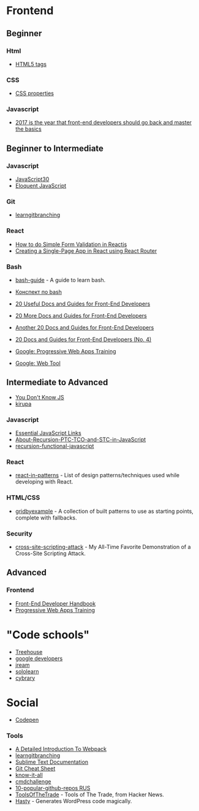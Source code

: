 # Frontend

## Beginner
### Html
* [HTML5 tags](http://www.quackit.com/html_5/tags/)
### CSS
* [CSS properties](http://cssreference.io/)
### Javascript
* [2017 is the year that front-end developers should go back and master the basics](https://medium.freecodecamp.com/what-to-learn-in-2017-if-youre-a-frontend-developer-b6cfef46effd#.8hwjggwgc)


## Beginner to Intermediate

### Javascript
* [JavaScript30](https://javascript30.com/)
* [Eloquent JavaScript](http://eloquentjavascript.net/)

### Git
* [learngitbranching](http://learngitbranching.js.org/)

### React
* [How to do Simple Form Validation in Reactjs](https://hackernoon.com/how-to-do-simple-form-validation-in-reactjs-83b92c080b67#.rg9a3nuem)
* [Creating a Single-Page App in React using React Router](https://www.kirupa.com/react/creating_single_page_app_react_using_react_router.htm)

### Bash
* [bash-guide](https://github.com/Idnan/bash-guide) - A guide to learn bash.
* [Конспект по bash](https://proglib.io/p/bash-notes/)


* [20 Useful Docs and Guides for Front-End Developers](https://www.sitepoint.com/20-docs-guides-front-end-developers/)
* [20 More Docs and Guides for Front-End Developers](https://www.sitepoint.com/20-more-docs-guides-front-end-developers/)
* [Another 20 Docs and Guides for Front-End Developers](https://www.sitepoint.com/another-20-docs-guides-front-end-developers/)
* [20 Docs and Guides for Front-End Developers (No. 4)](https://www.sitepoint.com/20-docs-guides-front-end-developers-4/)
* [Google: Progressive Web Apps Training](https://developers.google.com/web/ilt/pwa/)
* [Google: Web Tool](https://developers.google.com/web/tools/)

## Intermediate to Advanced
* [You Don't Know JS](https://github.com/getify/You-Dont-Know-JS)
* [kirupa](https://www.kirupa.com/)

### Javascript
* [Essential JavaScript Links](https://gist.github.com/tonymtz/3c11d75fa7ba7e682355)
* [About-Recursion-PTC-TCO-and-STC-in-JavaScript](http://lucasfcosta.com/2017/05/08/All-About-Recursion-PTC-TCO-and-STC-in-JavaScript.html)
* [recursion-functional-javascript](https://www.sitepoint.com/recursion-functional-javascript/)

### React
* [react-in-patterns](https://github.com/krasimir/react-in-patterns) - List of design patterns/techniques used while developing with React.

### HTML/CSS
* [gridbyexample](https://gridbyexample.com/patterns/) - A collection of built patterns to use as starting points, complete with fallbacks.

### Security
* [cross-site-scripting-attack](https://dev.to/ben/my-all-time-favorite-demonstration-of-a-cross-site-scripting-attack) - My All-Time Favorite Demonstration of a Cross-Site Scripting Attack.


## Advanced

### Frontend
* [Front-End Developer Handbook](https://www.gitbook.com/book/frontendmasters/front-end-handbook-2017/details)
* [Progressive Web Apps Training](https://developers.google.com/web/ilt/pwa/)

# "Code schools"
* [Treehouse](https://teamtreehouse.com/)
* [google developers](https://developers.google.com/web/)
* [jream](https://jream.com)
* [sololearn](https://www.sololearn.com/)
* [cybrary](https://www.cybrary.it)

# Social
* [Codepen](https://codepen.io/)

### Tools
* [A Detailed Introduction To Webpack](https://www.smashingmagazine.com/2017/02/a-detailed-introduction-to-webpack/)
* [learngitbranching](http://learngitbranching.js.org/)
* [Sublime Text Documentation](https://www.sublimetext.com/docs/3/)
* [Git Cheat Sheet](https://www.git-tower.com/blog/git-cheat-sheet/)
* [know-it-all](https://know-it-all.io/)
* [cmdchallenge](https://cmdchallenge.com/)
* [10-popular-github-repos RUS](https://proglib.io/p/10-popular-github-repos/)
* [ToolsOfTheTrade](https://github.com/cjbarber/ToolsOfTheTrade) - Tools of The Trade, from Hacker News.
* [Hasty](https://www.wp-hasty.com/) - Generates WordPress code magically.
